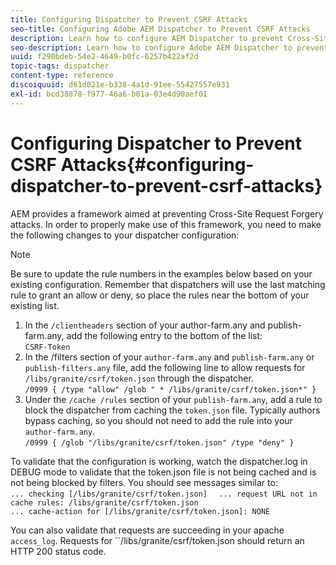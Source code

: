 ```yaml
---
title: Configuring Dispatcher to Prevent CSRF Attacks
seo-title: Configuring Adobe AEM Dispatcher to Prevent CSRF Attacks
description: Learn how to configure AEM Dispatcher to prevent Cross-Site Request Forgery attacks.
seo-description: Learn how to configure Adobe AEM Dispatcher to prevent Cross-Site Request Forgery attacks.
uuid: f290bdeb-54e2-4649-b0fc-6257b422af2d
topic-tags: dispatcher
content-type: reference
discoiquuid: d61d021e-b338-4a1d-91ee-55427557e931
exl-id: bcd38878-f977-46a6-b01a-03e4d90aef01
---
```

# Configuring Dispatcher to Prevent CSRF Attacks{#configuring-dispatcher-to-prevent-csrf-attacks}

AEM provides a framework aimed at preventing Cross-Site Request Forgery attacks. In order to properly make use of this framework, you need to make the following changes to your dispatcher configuration:

>[!NOTE]
>
>Be sure to update the rule numbers in the examples below based on your existing configuration. Remember that dispatchers will use the last matching rule to grant an allow or deny, so place the rules near the bottom of your existing list.

1. In the `/clientheaders` section of your author-farm.any and publish-farm.any, add the following entry to the bottom of the list:  
   `CSRF-Token`
1. In the /filters section of your `author-farm.any` and `publish-farm.any` or `publish-filters.any` file, add the following line to allow requests for `/libs/granite/csrf/token.json` through the dispatcher.  
   `/0999 { /type "allow" /glob " * /libs/granite/csrf/token.json*" }`
1. Under the `/cache /rules` section of your `publish-farm.any`, add a rule to block the dispatcher from caching the `token.json` file. Typically authors bypass caching, so you should not need to add the rule into your `author-farm.any`.  
   `/0999 { /glob "/libs/granite/csrf/token.json" /type "deny" }`

To validate that the configuration is working, watch the dispatcher.log in DEBUG mode to validate that the token.json file is not being cached and is not being blocked by filters. You should see messages similar to:  
`... checking [/libs/granite/csrf/token.json]  `
`... request URL not in cache rules: /libs/granite/csrf/token.json`  
`... cache-action for [/libs/granite/csrf/token.json]: NONE`

You can also validate that requests are succeeding in your apache `access_log`. Requests for ``/libs/granite/csrf/token.json should return an HTTP 200 status code.
